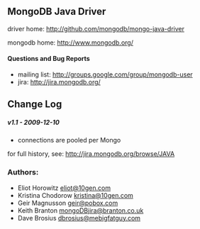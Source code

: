 ## MongoDB Java Driver ##

driver home: http://github.com/mongodb/mongo-java-driver

mongodb home: http://www.mongodb.org/

#### Questions and Bug Reports
 * mailing list: http://groups.google.com/group/mongodb-user
 * jira: http://jira.mongodb.org/

## Change Log ##

##### v1.1 - 2009-12-10
* connections are pooled per Mongo

for full history, see: http://jira.mongodb.org/browse/JAVA


### Authors:
* Eliot Horowitz       eliot@10gen.com
* Kristina Chodorow    kristina@10gen.com
* Geir Magnusson       geir@pobox.com
* Keith Branton        mongoDBjira@branton.co.uk
* Dave Brosius         dbrosius@mebigfatguy.com


 
